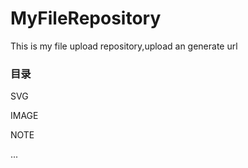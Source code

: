 # MyFileRepository
This is my file upload repository,upload an generate url

### 目录
SVG

IMAGE

NOTE

...

